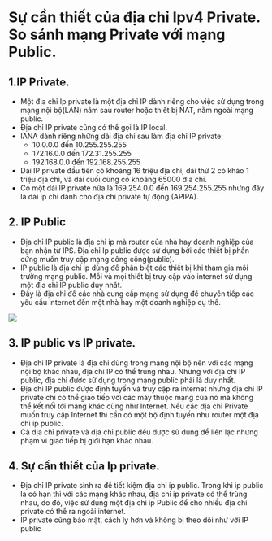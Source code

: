 # Sự cần thiết của địa chỉ Ipv4 Private. So sánh mạng Private với mạng Public.
## 1.IP Private.
- Một địa chỉ Ip private là một địa chỉ IP dành riêng cho việc sử dụng trong mạng nội bộ(LAN) nằm sau router hoặc thiết bị NAT, nằm ngoài mạng public.
- Địa chỉ IP private cũng có thể gọi là IP local.
- IANA dành riêng những dải địa chỉ sau làm địa chỉ IP private:
  - 10.0.0.0 đến 10.255.255.255
  - 172.16.0.0 đến 172.31.255.255
  - 192.168.0.0 đến 192.168.255.255
- Dải IP private đầu tiên có khoảng 16 triệu địa chỉ, dải thứ 2 có khảo 1 triệu địa chỉ, và dải cuối cùng có khoảng 65000 địa chỉ.
- Có một dải IP private nữa là 169.254.0.0 đến 169.254.255.255 nhưng đây là dải ip chỉ dành cho địa chỉ private tự động (APIPA).
## 2. IP Public
- Địa chỉ IP public là địa chỉ ip mà router của nhà hay doanh nghiệp của bạn nhận từ IPS. Địa chỉ Ip public được sử dụng bởi các thiết bị phần cứng muốn truy cập mạng công cộng(public).
- IP public là địa chỉ ip dùng để phân biệt các thiết bị khi tham gia môi trường mạng public. Mỗi và mọi thiết bị truy cập vào internet sử dụng một địa chỉ IP public duy nhất.
- Đây là địa chỉ để các nhà cung cấp mạng sử dụng để chuyển tiếp các yêu cầu internet đến một nhà hay một doanh nghiệp cụ thể.

![](http://i.imgur.com/mYmAvKL.png)

## 3. IP public vs IP private.
- Địa chỉ IP private là địa chỉ dùng trong mạng nội bộ nên với các mạng nội bộ khác nhau, địa chỉ IP có thể trùng nhau. Nhưng với địa chỉ IP public, địa chỉ được sử dụng trong mạng public phải là duy nhất.
- Địa chỉ IP public được định tuyến và truy cập ra internet nhưng địa chỉ IP private chỉ có thể giao tiếp với các máy thuộc mạng của nó mà không thể kết nối tới mạng khác cũng như Internet. Nếu các địa chỉ Private muốn truy cập Internet thì cần có một bộ định tuyến như router một địa chỉ ip public.
- Cả địa chỉ private và địa chỉ public đều được sử dụng để liên lạc nhưng phạm vi giao tiếp bị giới hạn khác nhau.
## 4. Sự cần thiết của Ip private.
- Địa chỉ IP private sinh ra để tiết kiệm địa chỉ ip public. Trong khi ip public là có hạn thì với các mạng khác nhau, địa chỉ ip private có thể trùng nhau, do đó, việc sử dụng một địa chỉ ip Public để cho nhiều địa chỉ private có thể ra ngoài internet.
- IP private cũng bảo mật, cách ly hơn và không bị theo dõi như với IP public
